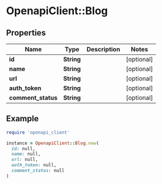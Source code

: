 # OpenapiClient::Blog

## Properties

| Name | Type | Description | Notes |
| ---- | ---- | ----------- | ----- |
| **id** | **String** |  | [optional] |
| **name** | **String** |  | [optional] |
| **url** | **String** |  | [optional] |
| **auth_token** | **String** |  | [optional] |
| **comment_status** | **String** |  | [optional] |

## Example

```ruby
require 'openapi_client'

instance = OpenapiClient::Blog.new(
  id: null,
  name: null,
  url: null,
  auth_token: null,
  comment_status: null
)
```

